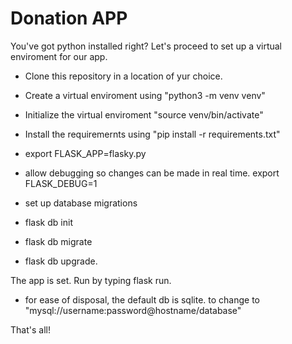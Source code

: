Donation APP
=======

You've got python installed right? 
Let's proceed to set up a virtual enviroment for our app. 

- Clone this repository in a location of yur choice. 

- Create a virtual enviroment using  "python3 -m venv venv"

- Initialize the virtual enviroment "source venv/bin/activate"

- Install the requiremernts using "pip install -r requirements.txt"

- export FLASK_APP=flasky.py

- allow debugging so changes can be made in real time.             export FLASK_DEBUG=1

- set up database migrations


- flask db init
- flask db migrate
- flask db upgrade. 



The app is set. 
Run by typing flask run. 

- for ease of disposal, the default db is sqlite. 
to change to "mysql://username:password@hostname/database"


That's all!
